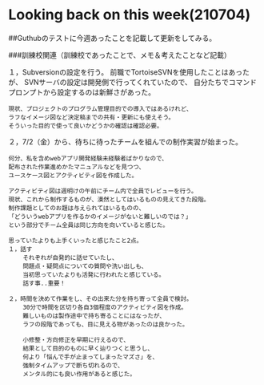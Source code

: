 # Looking back on this week(210704)
##Guthubのテストに今週あったことを記載して更新をしてみる。

###訓練校関連（訓練校であったことで、メモ＆考えたことなど記載）

１，Subversionの設定を行う。
    前職でTortoiseSVNを使用したことはあったが、
    SVNサーバの設定は開発側で行ってくれていたので、
    自分たちでコマンドプロンプトから設定するのは新鮮さがあった。

    現状、プロジェクトのプログラム管理目的での導入ではあるけれど、
    ラフなイメージ図など決定稿までの共有・更新にも使えそう。
    そういった目的で使って良いかどうかの確認は確認必要。

２，7/2（金）から、待ちに待ったチームを組んでの制作実習が始まった。

    何分、私を含めwebアプリ開発経験未経験者ばかりなので、
    配布された作業進めかたマニュアルなどを見つつ、
    ユースケース図とアクティビティ図を作成した。

    アクティビティ図は週明けの午前にチーム内で全員でレビューを行う。
    現状、これから制作するものが、漠然としてはいるものの見えてきた段階。
    制作課題としてのお題は与えられてはいるものの、    
    「どういうwebアプリを作るかのイメージがないと難しいのでは？」
    という部分でチーム全員は同じ方向を向いていると感じた。

    思っていたよりも上手くいったと感じたこと2点。
    １，話す
        それぞれが自発的に話せていたし、
        問題点・疑問点についての質問や洗い出しも、
        当初思っていたよりも活発に行われたと感じている。
        話す事..重要！

    ２，時間を決めて作業をし、その出来た分を持ち寄って全員で検討。
        30分で時間を区切り各自3個程度のアクティビティ図を作成。
        難しいものは製作途中で持ち寄ることにはなったが、
        ラフの段階であっても、目に見える物があったのは良かった。

        小修整・方向修正を早期に行えるので、
        結果として目的のものに早く辿りつくと思うし、
        何より「悩んで手が止まってしまったマズさ」を、
        強制タイムアップで断ち切れるので、
        メンタル的にも良い作用があると感じた。



        